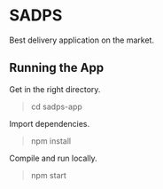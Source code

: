 # SADPS
Best delivery application on the market.

## Running the App
Get in the right directory.

> cd sadps-app

Import dependencies.

> npm install

Compile and run locally.

> npm start